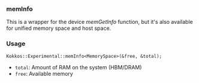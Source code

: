 ### memInfo
This is a wrapper for the device _memGetInfo_ function, but it's also available for unified memory space and host space.

### Usage 
```
Kokkos::Experimental::memInfo<MemorySpace>(&free, &total);
```
- `total`: Amount of RAM on the system (HBM/DRAM)
- `free`: Available memory